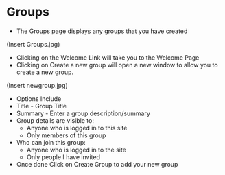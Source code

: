 # Groups

* The Groups page displays any groups that you have created

(Insert Groups.jpg)

  * Clicking on the Welcome Link will take you to the Welcome Page
  * Clicking on Create a new group will open a new window to allow you to create a new group.

(Insert newgroup.jpg)

  * Options Include
   * Title - Group Title
   * Summary - Enter a group description/summary
   * Group details are visible to:
     * Anyone who is logged in to this site
     * Only members of this group
   * Who can join this group:
     * Anyone who is logged in to the site
     * Only people I have invited
  * Once done Click on Create Group to add your new group

